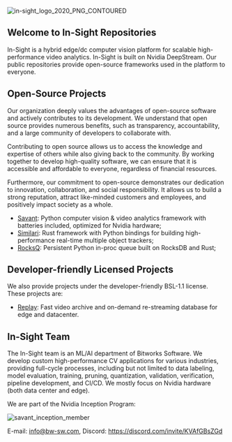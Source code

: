 ![in-sight_logo_2020_PNG_CONTOURED](https://user-images.githubusercontent.com/15047882/233050179-2bf04d49-c030-40aa-a4f9-59c38e0e44a2.png)

## Welcome to In-Sight Repositories

In-Sight is a hybrid edge/dc computer vision platform for scalable high-performance video analytics. In-Sight is built on Nvidia DeepStream. Our public repositories provide open-source frameworks used in the platform to everyone.

## Open-Source Projects

Our organization deeply values the advantages of open-source software and actively contributes to its development. We understand that open source provides numerous benefits, such as transparency, accountability, and a large community of developers to collaborate with.

Contributing to open source allows us to access the knowledge and expertise of others while also giving back to the community. By working together to develop high-quality software, we can ensure that it is accessible and affordable to everyone, regardless of financial resources.

Furthermore, our commitment to open-source demonstrates our dedication to innovation, collaboration, and social responsibility. It allows us to build a strong reputation, attract like-minded customers and employees, and positively impact society as a whole.

* [Savant](https://github.com/insight-platform/Savant): Python computer vision & video analytics framework with batteries included, optimized for Nvidia hardware;
* [Similari](https://github.com/insight-platform/Similari): Rust framework with Python bindings for building high-performance real-time multiple object trackers;
* [RocksQ](https://github.com/insight-platform/RocksQ): Persistent Python in-proc queue built on RocksDB and Rust;

## Developer-friendly Licensed Projects

We also provide projects under the developer-friendly BSL-1.1 license. These projects are:

* [Replay](https://github.com/insight-platform/Replay): Fast video archive and on-demand re-streaming database for edge and datacenter.

## In-Sight Team

The In-Sight team is an ML/AI department of Bitworks Software. We develop custom high-performance CV applications for various industries, providing full-cycle processes, including but not limited to data labeling, model evaluation, training, pruning, quantization, validation, verification, pipeline development, and CI/CD. We mostly focus on Nvidia hardware (both data center and edge).

We are part of the Nvidia Inception Program:

![savant_inception_member](https://github.com/insight-platform/.github/assets/15047882/34fb49cf-d8d7-4a1d-a3ab-2c9981632cfd)


E-mail: info@bw-sw.com, Discord: https://discord.com/invite/KVAfGBsZGd
